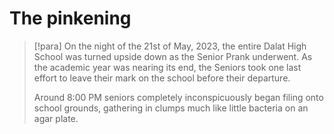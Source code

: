 # The pinkening
> [!para]
> On the night of the 21st of May, 2023, the entire Dalat High School was turned upside down as the Senior Prank underwent. As the academic year was nearing its end, the Seniors took one last effort to leave their mark on the school before their departure.
> 
> Around 8:00 PM seniors completely inconspicuously began filing onto school grounds, gathering in clumps much like little bacteria on an agar plate.